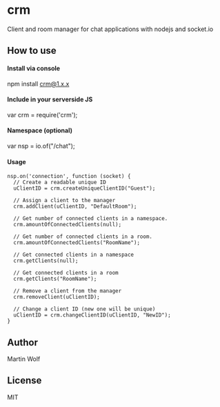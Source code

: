 
# crm

Client and room manager for chat applications with nodejs and socket.io

## How to use

#### Install via console
npm install crm@1.x.x

#### Include in your serverside JS
var crm = require('crm');

#### Namespace (optional)
var nsp = io.of("/chat");

#### Usage
````
nsp.on('connection', function (socket) {
  // Create a readable unique ID
  uClientID = crm.createUniqueClientID("Guest");
  
  // Assign a client to the manager
  crm.addClient(uClientID, "DefaultRoom");
  
  // Get number of connected clients in a namespace.
  crm.amountOfConnectedClients(null);
  
  // Get number of connected clients in a room.
  crm.amountOfConnectedClients("RoomName");
  
  // Get connected clients in a namespace
  crm.getClients(null);
  
  // Get connected clients in a room
  crm.getClients("RoomName");
  
  // Remove a client from the manager
  crm.removeClient(uClientID);
  
  // Change a client ID (new one will be unique)
  uClientID = crm.changeClientID(uClientID, "NewID");
}
````
## Author
Martin Wolf

## License
MIT

